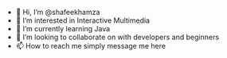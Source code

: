 - 👋 Hi, I’m @shafeekhamza
- 👀 I’m interested in Interactive Multimedia
- 🌱 I’m currently learning Java
- 💞️ I’m looking to collaborate on with developers and beginners
- 📫 How to reach me simply message me here

<!---
shafeekhamza/shafeekhamza is a ✨ special ✨ repository because its `README.md` (this file) appears on your GitHub profile.
You can click the Preview link to take a look at your changes.
--->
